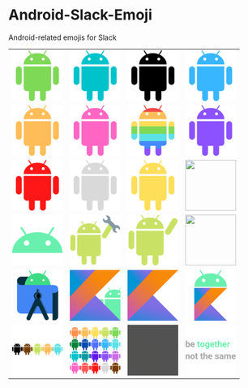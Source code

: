 # Android-Slack-Emoji
Android-related emojis for Slack

|  |  |  |  |
| --- | --- | --- | --- |
| <img src="androidgreen.png" width="100" height="100"> | <img src="androidaqua.png" width="100" height="100"> | <img src="androidblack.png" width="100" height="100"> | <img src="androidblue.png" width="100" height="100"> |
| <img src="androidorange.png" width="100" height="100"> | <img src="androidpink.png" width="100" height="100"> | <img src="androidpride.png" width="100" height="100"> | <img src="androidpurple.png" width="100" height="100">|
| <img src="androidred.png" width="100" height="100"> | <img src="androidgray.png" width="100" height="100"> | <img src="androidyellow.png" width="100" height="100"> | <img src="androidbrown" width="100" height="100"> |
| <img src="androidhead.png" width="100" height="100"> | <img src="androidfixer.png" width="100" height="100"> | <img src="androidwave.png" width="100" height="100"> | <img src="androidcelebrate" width="100" height="100"> |
| <img src="androidstudio4.png" width="100" height="100"> | <img src="kotlinandroid2.png" width="100" height="100"> | <img src="kotlin.png" width="100" height="100"> | <img src="kotlinandroid.png" width="100" height="100"> |
| <img src="androidtogether.png" width="100" height="100"> | <img src="androidalltogether.png" width="100" height="100"> | <img src="androidtogetherparty.gif" width="100" height="100"> | <img src="togethernotthesame.png" width="100" height="100"> |
